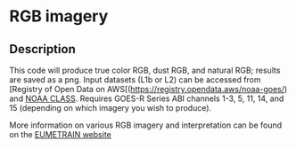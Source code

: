 # RGB imagery
## Description
This code will produce true color RGB, dust RGB, and natural RGB; results are saved as a png.
Input datasets (L1b or L2) can be accessed from [Registry of Open Data on AWS[(https://registry.opendata.aws/noaa-goes/) and [NOAA CLASS](www.class.noaa.gov).
Requires GOES-R Series ABI channels 1-3, 5, 11, 14, and 15 (depending on which imagery you wish to produce).

More information on various RGB imagery and interpretation can be found on the [EUMETRAIN website](http://www.eumetrain.org/RGBguide/rgbs.html)
